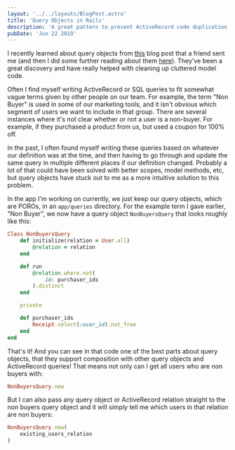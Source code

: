 ```yaml
---
layout: '../../layouts/BlogPost.astro'
title: 'Query Objects in Rails'
description: 'A great pattern to prevent ActiveRecord code duplication and clean up cluttered models.'
pubDate: 'Jun 22 2019'
---
```


I recently learned about query objects from [this](https://codeclimate.com/blog/7-ways-to-decompose-fat-activerecord-models/) blog post that a friend sent me (and then I did some further reading about them [here](https://medium.flatstack.com/query-object-in-ruby-on-rails-56ea434365f0)). They've been a great discovery and have really helped with cleaning up cluttered model code.

Often I find myself writing ActiveRecord or SQL queries to fit somewhat vague terms given by other people on our team. For example, the term "Non Buyer" is used in some of our marketing tools, and it isn't obvious which segment of users we want to include in that group. There are several instances where it's not clear whether or not a user is a non-buyer. For example, if they purchased a product from us, but used a coupon for 100% off.

In the past, I often found myself writing these queries based on whatever our definition was at the time, and then having to go through and update the same query in multiple different places if our definition changed. Probably a lot of that could have been solved with better scopes, model methods, etc, but query objects have stuck out to me as a more intuitive solution to this problem.

In the app I'm working on currently, we just keep our query objects, which are POROs, in an `app/queries` directory. For the example term I gave earlier, "Non Buyer", we now have a query object `NonBuyersQuery` that looks roughly like this:

```ruby
Class NonBuyersQuery
	def initialize(relation = User.all)
		@relation = relation
	end

	def run
		@relation.where.not(
			id: purchaser_ids
		).distinct
	end

	private

	def purchaser_ids
		Receipt.select(:user_id).not_free
	end
end
```

That's it! And you can see in that code one of the best parts about query objects, that they support composition with other query objects and ActiveRecord queries! That means not only can I get all users who are non buyers with:

```ruby
NonBuyersQuery.new
```

But I can also pass any query object or ActiveRecord relation straight to the non buyers query object and it will simply tell me which users in that relation are non buyers:

```ruby
NonBuyersQuery.new(
	existing_users_relation
)
```
